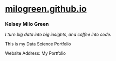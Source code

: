 # [milogreen.github.io](https://milogreen.github.io)

### Kelsey Milo Green
*I turn big data into big insights, and coffee into code.*

This is my Data Science Portfolio

Website Address: My Portfolio
